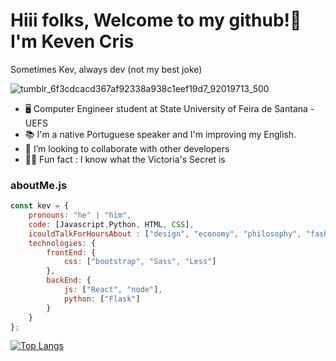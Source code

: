 
# Hiii folks, Welcome to my github!👋 I'm Keven Cris

Sometimes Kev, always dev (not my best joke)

![tumblr_6f3cdcacd367af92338a938c1eef19d7_92019713_500](https://user-images.githubusercontent.com/52084984/154314293-c5725bff-701f-4cef-874e-74381c3c58b2.gif)

- 🖥️ Computer Engineer student at State University of Feira de Santana - UEFS
- 📚 I'm a native Portuguese speaker and I'm improving my English.
- 👯 I’m looking to collaborate with other developers
- 🕵🏼 Fun fact : I know what the Victoria's Secret is

### aboutMe.js

```javascript
const kev = {
    pronouns: "he" | "him",
    code: [Javascript,Python, HTML, CSS],
    icouldTalkForHoursAbout : ["design", "economy", "philosophy", "fashion", "music", "anime"],
    technologies: {
        frontEnd: {
            css: ["bootstrap", "Sass", "Less"]
        },
        backEnd: {
            js: ["React", "node"],
            python: ["Flask"]
        }        
    }
};
```

[![Top Langs](https://github-readme-stats.vercel.app/api/top-langs/?username=kev3m&theme=tokyonight&layout=compact)](https://github.com/anuraghazra/github-readme-stats)
